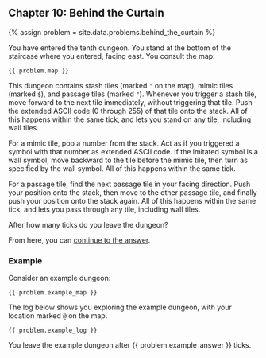## Chapter 10: Behind the Curtain

{% assign problem = site.data.problems.behind_the_curtain %}

You have entered the tenth dungeon. You stand at the bottom of the staircase where you entered, facing east. You consult the map:

```
{{ problem.map }}
```

This dungeon contains stash tiles (marked `'` on the map), mimic tiles (marked `$`), and passage tiles (marked `"`). Whenever you trigger a stash tile, move forward to the next tile immediately, without triggering that tile. Push the extended ASCII code (0 through 255) of that tile onto the stack. All of this happens within the same tick, and lets you stand on any tile, including wall tiles.

For a mimic tile, pop a number from the stack. Act as if you triggered a symbol with that number as extended ASCII code. If the imitated symbol is a wall symbol, move backward to the tile before the mimic tile, then turn as specified by the wall symbol. All of this happens within the same tick.

For a passage tile, find the next passage tile in your facing direction. Push your position onto the stack, then move to the other passage tile, and finally push your position onto the stack again. All of this happens within the same tick, and lets you pass through any tile, including wall tiles.

After how many ticks do you leave the dungeon?

From here, you can [continue to the answer](../../answers/chapters/10/behind-the-curtain.md).

### Example

Consider an example dungeon:

```
{{ problem.example_map }}
```

The log below shows you exploring the example dungeon, with your location marked `@` on the map.

```
{{ problem.example_log }}
```

You leave the example dungeon after {{ problem.example_answer }} ticks.
